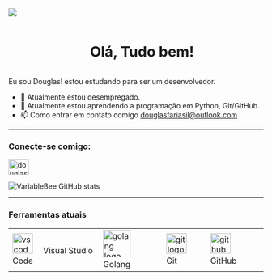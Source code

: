 <!--divisor-->
<img src="https://user-images.githubusercontent.com/73097560/115834477-dbab4500-a447-11eb-908a-139a6edaec5c.gif">

<!--título-->

<div id="user-content-toc">
  <ul align="center">
    <summary><h1 style="display: inline-block"> Olá, Tudo bem!</h1></summary>
</div>

<p>
    Eu sou Douglas! estou estudando para ser um desenvolvedor.

  - 🔭 Atualmente estou desempregado.
  - 🌱 Atualmente estou aprendendo a programação em Python, Git/GitHub.
  - 📫 Como entrar em contato comigo douglasfariasil@outlook.com
</p>

<hr/>
<h3 align="left">Conecte-se comigo:</h3>
<p align="left">
<a href="https://linkedin.com/in/douglas fariasil" target="blank"><img align="center" src="https://raw.githubusercontent.com/rahuldkjain/github-profile-readme-generator/master/src/images/icons/Social/linked-in-alt.svg" alt="douglas fariasil" height="30" width="40" /></a>
</p>

<!-- GithubStats -->
![VariableBee GitHub stats](https://github-readme-stats.vercel.app/api?username=douglasfariasil&show_icons=true&theme=gotham)

</p>
<hr/>
<h3>Ferramentas atuais</h3>
<table>
  <tbody>
    <tr>
      
 <td>
        <img
          src="https://cdn.simpleicons.org/visualstudiocode/007ACC"
          height="40"
          alt="vscode logo"
        />
        <img width="12" /> Visual Studio Code
      </td>
  <td> 
        <img
          src="https://cdn.jsdelivr.net/gh/devicons/devicon@latest/icons/go/go-original-wordmark.svg"
          height="54"
          alt="golang logo"
        />
        <img width="12" /> Golang
      </td>
 <td>
        <img
          src="https://cdn.jsdelivr.net/gh/devicons/devicon/icons/git/git-original.svg"
          height="40"
          alt="git logo"
        />
        <img width="12" /> Git
      </td>
  <td>
        <img
          src="https://skillicons.dev/icons?i=github"
          height="40"
          alt="github logo"
        />
        <img width="12" /> GitHub
      </td>
  
